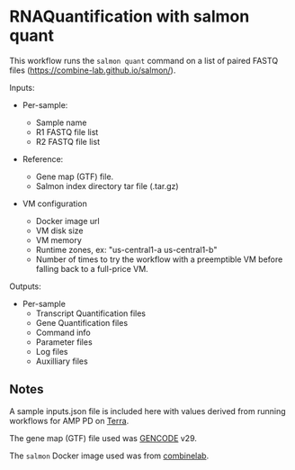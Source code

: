 # RNAQuantification with salmon quant

This workflow runs the `salmon quant` command on a list of paired FASTQ files
(https://combine-lab.github.io/salmon/).

Inputs:
- Per-sample:
  - Sample name
  - R1 FASTQ file list
  - R2 FASTQ file list

- Reference:
  - Gene map (GTF) file.
  - Salmon index directory tar file (.tar.gz)

- VM configuration
  - Docker image url
  - VM disk size
  - VM memory
  - Runtime zones, ex: "us-central1-a us-central1-b"
  - Number of times to try the workflow with a preemptible VM before
    falling back to a full-price VM.

Outputs:
- Per-sample
  - Transcript Quantification files
  - Gene Quantification files
  - Command info
  - Parameter files
  - Log files
  - Auxilliary files

## Notes
A sample inputs.json file is included here with values derived from running workflows for AMP PD on [Terra](https://app.terra.bio/).

The gene map (GTF) file used was [GENCODE](https://www.gencodegenes.org/) v29.

The `salmon` Docker image used was from [combinelab](https://combine-lab.github.io/salmon/).
